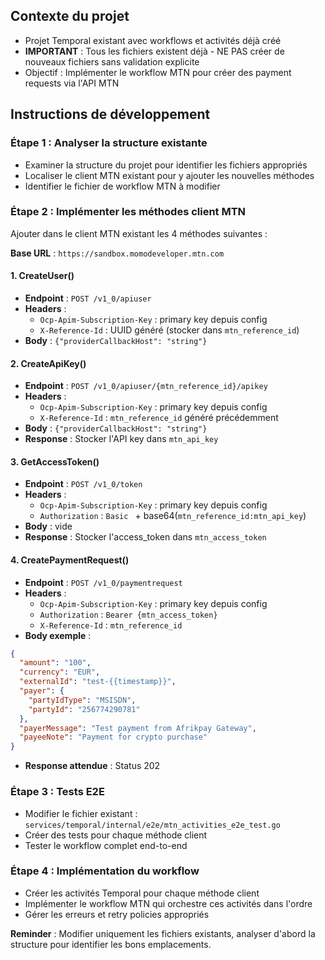 
## Contexte du projet
- Projet Temporal existant avec workflows et activités déjà créé
- **IMPORTANT** : Tous les fichiers existent déjà - NE PAS créer de nouveaux fichiers sans validation explicite
- Objectif : Implémenter le workflow MTN pour créer des payment requests via l'API MTN

## Instructions de développement

### Étape 1 : Analyser la structure existante
- Examiner la structure du projet pour identifier les fichiers appropriés
- Localiser le client MTN existant pour y ajouter les nouvelles méthodes
- Identifier le fichier de workflow MTN à modifier

### Étape 2 : Implémenter les méthodes client MTN
Ajouter dans le client MTN existant les 4 méthodes suivantes :

**Base URL** : `https://sandbox.momodeveloper.mtn.com`

#### 1. CreateUser()
- **Endpoint** : `POST /v1_0/apiuser`
- **Headers** :
  - `Ocp-Apim-Subscription-Key` : primary key depuis config
  - `X-Reference-Id` : UUID généré (stocker dans `mtn_reference_id`)
- **Body** : `{"providerCallbackHost": "string"}`

#### 2. CreateApiKey()
- **Endpoint** : `POST /v1_0/apiuser/{mtn_reference_id}/apikey`
- **Headers** :
  - `Ocp-Apim-Subscription-Key` : primary key depuis config  
  - `X-Reference-Id` : `mtn_reference_id` généré précédemment
- **Body** : `{"providerCallbackHost": "string"}`
- **Response** : Stocker l'API key dans `mtn_api_key`

#### 3. GetAccessToken()
- **Endpoint** : `POST /v1_0/token`
- **Headers** :
  - `Ocp-Apim-Subscription-Key` : primary key depuis config
  - `Authorization` : `Basic ` + base64(`mtn_reference_id:mtn_api_key`)
- **Body** : vide
- **Response** : Stocker l'access_token dans `mtn_access_token`

#### 4. CreatePaymentRequest()
- **Endpoint** : `POST /v1_0/paymentrequest`
- **Headers** :
  - `Ocp-Apim-Subscription-Key` : primary key depuis config
  - `Authorization` : `Bearer {mtn_access_token}`
  - `X-Reference-Id` : `mtn_reference_id`
- **Body exemple** :
```json
{
  "amount": "100",
  "currency": "EUR", 
  "externalId": "test-{{timestamp}}",
  "payer": {
    "partyIdType": "MSISDN",
    "partyId": "256774290781"
  },
  "payerMessage": "Test payment from Afrikpay Gateway",
  "payeeNote": "Payment for crypto purchase"
}
```
- **Response attendue** : Status 202

### Étape 3 : Tests E2E
- Modifier le fichier existant : `services/temporal/internal/e2e/mtn_activities_e2e_test.go`
- Créer des tests pour chaque méthode client
- Tester le workflow complet end-to-end

### Étape 4 : Implémentation du workflow
- Créer les activités Temporal pour chaque méthode client
- Implémenter le workflow MTN qui orchestre ces activités dans l'ordre
- Gérer les erreurs et retry policies appropriés

**Reminder** : Modifier uniquement les fichiers existants, analyser d'abord la structure pour identifier les bons emplacements.